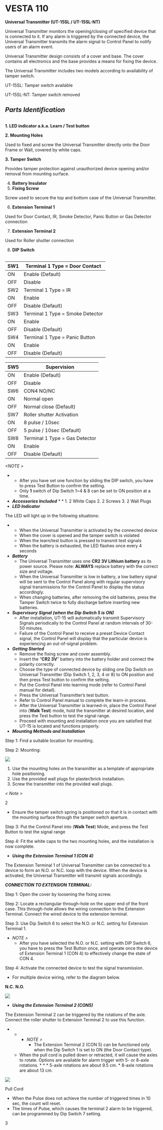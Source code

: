 # VESTA 110

**Universal Transmitter (UT-15SL / UT-15SL-NT)**

Universal Transmitter monitors the opening/closing of specified device that is connected to it. If any alarm is triggered by the connected device, the Universal Transmitter transmits the alarm signal to Control Panel to notify users of an alarm event.

Universal Transmitter design consists of a cover and base. The cover contains all electronics and the base provides a means for fixing the device.

The Universal Transmitter includes two models according to availability of tamper switch.

UT-15SL: Tamper switch available

UT-15SL-NT: Tamper switch removed

## _**Parts Identification**_

<div align="left">

<figure><img src=".gitbook/assets/image.png" alt=""><figcaption></figcaption></figure>

</div>

**1. LED indicator a.k.a. Learn / Test button**

**2. Mounting Holes**

Used to fixed and screw the Universal Transmitter directly onto the Door Frame or Wall, covered by white caps.

**3. Tamper Switch**

Provides tamper protection against unauthorized device opening and/or removal from mounting surface.

4. **Battery Insulator**
5. **Fixing Screw**

Screw used to secure the top and bottom case of the Universal Transmitter.

6. **Extension Terminal 1**

Used for Door Contact, IR, Smoke Detector, Panic Button or Gas Detector connection

7. **Extension Terminal 2**

Used for Roller shutter connection

8. **DIP Switch**

<div align="left">

<figure><img src=".gitbook/assets/image (1).png" alt=""><figcaption></figcaption></figure>

</div>

| SW1 | Terminal 1 Type = Door Contact    |
| --- | --------------------------------- |
| ON  | Enable (Default)                  |
| OFF | Disable                           |
| SW2 | Terminal 1 Type = IR              |
| ON  | Enable                            |
| OFF | Disable (Default)                 |
| SW3 | Terminal 1 Type = Smoke Detector  |
| ON  | Enable                            |
| OFF | Disable (Default)                 |
| SW4 | Terminal 1 Type = Panic Button    |
| ON  | Enable                            |
| OFF | Disable (Default)                 |

| SW5 | Supervision                    |
| --- | ------------------------------ |
| ON  | Enable (Default)               |
| OFF | Disable                        |
| SW6 | CON4 NO/NC                     |
| ON  | Normal open                    |
| OFF | Normal close (Default)         |
| SW7 | Roller shutter Activation      |
| ON  | 8 pulse / 10sec                |
| OFF | 5 pulse / 10sec (Default)      |
| SW8 | Terminal 1 Type = Gas Detector |
| ON  | Enable                         |
| OFF | Disable (Default)              |



_\<NOTE >_

*
  * After you have set one function by sliding the DIP switch, you have to press Test Button to confirm the setting.
  * Only **1** switch of Dip Switch 1\~4 & 8 can be set to ON position at a time.
* _**Accessories Included**_
  *
    *
      1. 2 White Caps
      2. 2 Screws
      3. 2 Wall Plugs
* _**LED Indicator**_

The LED will light up in the following situations:

*
  * When the Universal Transmitter is activated by the connected device
  * When the cover is opened and the tamper switch is violated
  * When the learn/test button is pressed to transmit test signals
  * When the battery is exhausted, the LED flashes once every 4 seconds
* _**Battery**_
  * The Universal Transmitter uses one **CR2 3V Lithium battery** as its power source. Please note: **ALWAYS** replace battery with the correct size and voltage.
  * When the Universal Transmitter is low in battery, a low battery signal will be sent to the Control Panel along with regular supervisory signal transmissions for the Control Panel to display the status accordingly.
  * When changing batteries, after removing the old batteries, press the Tamper Switch twice to fully discharge before inserting new batteries.
* _**Supervisory Signal (when the Dip Switch 5 is ON)**_
  * After installation, UT-15 will automatically transmit Supervisory Signals periodically to the Control Panel at random intervals of 30-50 minutes.
  * Failure of the Control Panel to receive a preset Device Contact signal, the Control Panel will display that the particular device is experiencing an out-of-signal problem.
* _**Getting Started**_
  * Remove the fixing screw and cover assembly.
  * Insert the “**CR2 3V**” battery into the battery holder and connect the polarity correctly.
  * Choose the type of connected device by sliding one Dip Switch on Universal Transmitter (Dip Switch 1, 2, 3, 4 or 8) to ON position and then press Test button to confirm the setting.
  * Put the Control Panel into learning mode (refer to Control Panel manual for detail).
  * Press the Universal Transmitter’s test button.
  * Refer to Control Panel manual to complete the learn-in process.
  * After the Universal Transmitter is learned-in, place the Control Panel into (**Walk Test**) mode, hold the transmitter at desired location, and press the Test button to test the signal range.
  * Proceed with mounting and installation once you are satisfied that UT-15 is located and functions properly.
* _**Mounting Methods and Installation**_

Step 1: Find a suitable location for mounting.

Step 2: Mounting:

![](<.gitbook/assets/3 (43).jpeg>)

1. Use the mounting holes on the transmitter as a template of appropriate hole positioning.
2. Use the provided wall plugs for plaster/brick installation.
3. Screw the transmitter into the provided wall plugs.

_< Note >_

2

* Ensure the tamper switch spring is positioned so that it is in contact with the mounting surface through the tamper switch aperture.

Step 3: Put the Control Panel into (**Walk Test**) Mode, and press the Test Button to test the signal range

Step 4: Fit the white caps to the two mounting holes, and the installation is now complete.

* _**Using the Extension Terminal 1 (CON 4)**_

The Extension Terminal 1 of Universal Transmitter can be connected to a device to form an N.O. or N.C. loop with the device. When the device is activated, the Universal Transmitter will transmit signals accordingly.

_**CONNECTION TO EXTENSION TERMINAL:**_

Step 1: Open the cover by loosening the fixing screw.

Step 2: Locate a rectangular through-hole on the upper end of the front case. This through-hole allows the wiring connection to the Extension Terminal. Connect the wired device to the extension terminal.

Step 3: Use Dip Switch 6 to select the N.O. or N.C. setting for Extension Terminal 1.

* _NOTE >_
  * After you have selected the N.O. or N.C. setting with DIP Switch 6, you have to press the Test Button once, and operate once the device of Extension Terminal 1 (CON 4) to effectively change the state of CON 4.

Step 4: Activate the connected device to test the signal transmission.

* For multiple device wiring, refer to the diagram below.

**N.C.** **N.O.**

![](<.gitbook/assets/4 (39).jpeg>)

* _**Using the Extension Terminal 2 (CON5)**_

The Extension Terminal 2 can be triggered by the rotations of the axle. Connect the roller shutter to Extension Terminal 2 to use this function.

*
  *
    * _NOTE >_
      * The Extension Terminal 2 (CON 5) can be functioned only when the Dip Switch 1 is set to ON (the Door Contact type).
  * When the pull cord is pulled down or retracted, it will cause the axles to rotate. Options are available for alarm trigger with 5- or 8-axle rotations.
    *
      *
        * 5-axle rotations are about 9.5 cm.
        * 8-axle rotations are about 13 cm.

![](<.gitbook/assets/5 (63).png>)

Pull Cord

* When the Pulse does not achieve the number of triggered times in 10 sec, the count will reset.
* The times of Pulse, which causes the terminal 2 alarm to be triggered, can be programmed by Dip Switch 7 setting.

3
